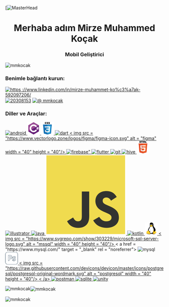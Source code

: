 [![MasterHead](https://strapi.dhiwise.com/uploads/618fa90c201104b94458e1fb_64e85b7f096b09245241dccc_flutter_gestures_OG_Image_9fde3f7b3a.jpg)
<h1 align="center">Merhaba adım Mirze Muhammed Koçak</h1>
<h3 align="center">Mobil Geliştirici</h3>

<p align="left"> <img src="https://komarev. com/ghpvc/?username=mmkocak&label=Profile%20views&color=0e75b6&style=flat" alt = "mmkocak" /> </p>

<h3 align = "left">Benimle bağlantı kurun:</h3>
<p align = "left ">
<a href="https://linkedin.com/in/https://www.linkedin.com/in/mirze-muhammet-ko%c3%a7ak-592097206/" target="blank"><img align = "center" src = "https://raw.githubusercontent.com/rahuldkjain/github-profile-readme-generator/master/src/images/icons/Social/linked-in-alt.svg" alt = "https ://www.linkedin.com/in/mirze-muhammet-ko%c3%a7ak-592097206/" height = "30" genişlik = "40" /></a>
<a href = "https://stackoverflow" .com/users/20308153" target = "boş"><img align = "center" src = "https://raw.githubusercontent.com/rahuldkjain/github-profile-readme-generator/master/src/images/icons /Social/stack-overflow.svg" alt = "20308153" height = "30" genişlik = "40" /></a>
<a href = "https://medium.com/@mmkocak" target = "boş" "><img align = "center" src = "https://raw.githubusercontent.com/rahuldkjain/github-profile-readme-generator/master/src/images/icons/Social/medium.svg" alt = "@ mmkocak" height="30" width="40" /></a>
</p>

<h3 align="left">Diller ve Araçlar:</h3>
<p align = "left"> <a href = "https://developer.android.com" target = "_blank" rel = "noreferrer"> <img src = "https://raw.githubusercontent.com/devicons /devicon/master/icons/android/android-original-wordmark.svg" alt = "android" width = "40" height = "40"/> </a> <a href = "https://www.w3schools .com/cs/" target = "_blank" rel = "noreferrer"> <img src = "https://raw.githubusercontent.com/devicons/devicon/master/icons/csharp/csharp-original.svg" alt= "csharp" width = "40" height = "40"/> </a> <a href = "https://www.w3schools.com/css/" target = "_blank" rel = "noreferrer"> <img src = "https://raw.githubusercontent.com/devicons/devicon/master/icons/css3/css3-original-wordmark.svg" alt = "css3" width = "40" height = "40"/> </ a> <a href = "https://dart.dev" target = "_blank" rel = "noreferrer"> <img src = "https://www.vectorlogo.zone/logos/dartlang/dartlang-icon.svg " alt = "dart" width = "40" height = "40"/> </a> <a href = "https://www.figma.com/" target = "_blank" rel = "noreferrer"> < img src = "https://www.vectorlogo.zone/logos/figma/figma-icon.svg" alt = "figma" width = "40" height = "40"/> </a> <a href = " https://firebase.google.com/" target = "_blank" rel = "noreferrer"> <img src = "https://www.vectorlogo.zone/logos/firebase/firebase-icon.svg" alt = firebase" width = "40" height = "40"/> </a> <a href = "https://flutter.dev" target = "_blank" rel = "noreferrer"> <img src = "https:/ /www.vectorlogo.zone/logos/flutterio/flutterio-icon.svg" alt = "flutter" width = "40" height = "40"/> </a> <a href = "https://git-scm .com/" target = "_blank" rel = "noreferrer"> <img src = "https://www.vectorlogo.zone/logos/git-scm/git-scm-icon.svg" alt = "git" genişlik ="40" height = "40"/> </a> <a href = "https://hive.apache.org/" target = "_blank" rel = "noreferrer"> <img src = "https:/ /www.vectorlogo.zone/logos/apache_hive/apache_hive-icon.svg" alt="hive" width="40" height="40"/> </a> <a href="https://www.w3 .org/html/" target = "_blank" rel = "noreferrer"> <img src = "https://raw.githubusercontent.com/devicons/devicon/master/icons/html5/html5-original-wordmark.svg" alt ="html5" width = "40" height = "40"/> </a> <a href = "https://www.adobe.com/in/products/illustrator.html" target = "_blank" rel= "noreferrer"> <img src = "https://www.vectorlogo.zone/logos/adobe_illustrator/adobe_illustrator-icon.svg" alt = "illustrator" width = "40" height = "40"/> </a> <a href = "https://www.java.com" target = "_blank" rel = "noreferrer"> <img src = "https://raw.githubusercontent.com/devicons/devicon/master/icons/java /java-original.svg" alt = "java" width = "40" height = "40"/> </a> <a href = "https://developer.mozilla.org/en-US/docs/Web /JavaScript" target = "_blank" rel = "noreferrer"> <img src = "https://raw.githubusercontent.com/devicons/devicon/master/icons/javascript/javascript-original.svg" alt = "javascript" genişlik = "40" yükseklik = "40"/> </a> <a href = "https://kotlinlang.org" target = "_blank" rel = "noreferrer"> <img src = "https://www .vectorlogo.zone/logos/kotlinlang/kotlinlang-icon.svg" alt = "kotlin" width = "40" height = "40"/> </a> <a href = "https://www.linux.org /" target = "_blank" rel = "noreferrer"> <img src = "https://raw.githubusercontent.com/devicons/devicon/master/icons/linux/linux-original.svg" alt = "linux" genişlik ="40" height = "40"/> </a> <a href = "https://www.microsoft.com/en-us/sql-server" target = "_blank" rel = "noreferrer"> < img src = "https://www.svgrepo.com/show/303229/microsoft-sql-server-logo.svg" alt = "mssql" width = "40" height = "40"/> </a> < a href = "https://www.mysql.com/" target = "_blank" rel = "noreferrer"> <img src = "https://raw.githubusercontent.com/devicons/devicon/master/icons/mysql /mysql-original-wordmark.svg" alt = "mysql" width = "40" height = "40"/> </a> <a href = "https://www.photoshop.com/en" target = " _blank" rel = "noreferrer"> <img src = "https://raw.githubusercontent.com/devicons/devicon/master/icons/photoshop/photoshop-line.svg" alt = "photoshop" width = "40" height = "40"/> </a> <a href = "https://www.postgresql.org" target = "_blank" rel = "noreferrer"> < img src = "https://raw.githubusercontent.com/devicons/devicon/master/icons/postgresql/postgresql-original-wordmark.svg" alt = "postgresql" width = "40" height = "40"/> < /a> <a href = "https://postman.com" target = "_blank" rel = "noreferrer"> <img src = "https://www.vectorlogo.zone/logos/getpostman/getpostman-icon. svg" alt = "postman" width = "40" height = "40"/> </a> <a href = "https://www.sqlite.org/" target = "_blank" rel = "noreferrer"> <img src = "https://www.vectorlogo.zone/logos/sqlite/sqlite-icon.svg" alt = "sqlite" width = "40" height = "40"/> </a> <a href= "https://unity.com/" target = "_blank" rel = "noreferrer"> <img src = "https://www.vectorlogo.zone/logos/unity3d/unity3d-icon.svg" alt = "unity " genişlik = "40" yükseklik = "40"/> </a> </p>

<p><img align = "left" src = "https://github-readme-stats.vercel.app/api/top-langs?username=mmkocak&show_icons=true&locale=en&layout=compact" alt = "mmkocak" /> </p>

<p> <img align = "center" src = "https://github-readme-stats.vercel.app/api?username=mmkocak&show_icons=true&locale=en" alt = "mmkocak" /> </p>

<p><img align = "center" src = "https://github-readme-streak-stats.herokuapp.com/?user=mmkocak&" alt = "mmkocak" /></p>
